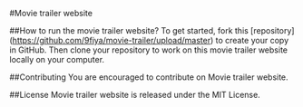 #Movie trailer website

##How to run the movie trailer website?
To get started, fork this [repository] (https://github.com/9fiya/movie-trailer/upload/master) to create your copy in GitHub. Then clone your repository to work on this movie trailer website locally on your computer. 

##Contributing
You are encouraged to contribute on Movie trailer website.

##License
Movie trailer website is released under the MIT License.
